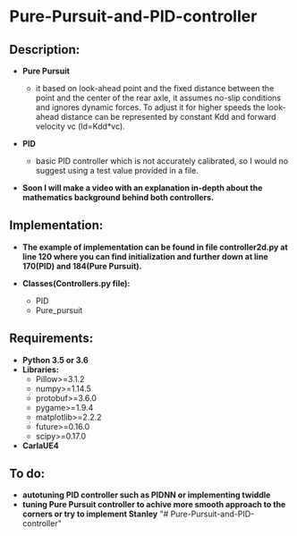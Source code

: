 # Pure-Pursuit-and-PID-controller

## Description: 
* **Pure Pursuit** 
  - it based on look-ahead point and the fixed distance between the point and the center of the rear axle, it assumes no-slip conditions and ignores dynamic forces. To adjust it   for higher speeds the look-ahead distance can be represented by constant Kdd and forward velocity vc (ld=Kdd*vc).

* **PID** 
  - basic PID controller which is not accurately calibrated, so I would no suggest using a test value provided in a file.

* **Soon I will make a video with an explanation in-depth about the mathematics background behind both controllers.**

## Implementation: 
* **The example of implementation can be found in file controller2d.py at line 120 where you can find initialization and further down at line 170(PID) and 184(Pure Pursuit).**

* **Classes(Controllers.py file):**
  - PID
  - Pure_pursuit

## Requirements:
* **Python 3.5 or 3.6** 
* **Libraries:** 
  - Pillow>=3.1.2
  - numpy>=1.14.5
  - protobuf>=3.6.0
  - pygame>=1.9.4
  - matplotlib>=2.2.2
  - future>=0.16.0
  - scipy>=0.17.0
* **CarlaUE4**


## To do: 
- **autotuning PID controller such as PIDNN or implementing twiddle**
- **tuning Pure Pursuit controller to achive more smooth approach to the corners or try to implement Stanley**
"# Pure-Pursuit-and-PID-controller" 
